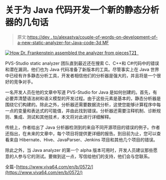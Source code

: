 # 关于为 Java 代码开发一个新的静态分析器的几句话

> 原文:[https://dev . to/alexastva/couple-of-words-on-development-of-a-new-static-analyzer-for-Java-code-3d MF](https://dev.to/alexastva/couple-of-words-about-development-of-a-new-static-analyzer-for-java-code-3dmf)

[![How Dr. Frankenstein assembled the analyzer from pieces](../Images/cc18308b850d64f2c10426015c35c190.png)T2】](https://res.cloudinary.com/practicaldev/image/fetch/s--1f7juRQM--/c_limit%2Cf_auto%2Cfl_progressive%2Cq_auto%2Cw_880/https://www.viva64.com/media/images/content/b/0572_Java_analyzer/image4.png)

PVS-Studio static analyzer 团队直到最近还在搜索 C、C++和 C#代码中的错误和潜在漏洞，他们也为 Java 代码准备了新版本的工具。尽管事实上在 Java 世界中已经有许多静态分析工具，开发者相信他们的分析器是强大的，并且将是一个很好的竞争对手。

一名开发人员在他的文章中写道 PVS-Studio for Java 是如何创建的。首先，有必要弄清楚语法树和语义模型的开发过程。由于这些元素是基本的，静态分析器是围绕它们构建的。除此之外，分析器还需要数据流分析，这使您能够计算程序中每一点的变量和表达式的可能值，并由此找到错误。分析器还需要注释机制、诊断规则、集成、测试和其他技术，本文将对此进行详细解释。

传统上，作者给出了 Java 分析器检测到的来自不同开源项目的错误的例子。作者还指出，在未来的文章中，每个项目将提供更详细的报告。到目前为止，您可以查看来自 Hibernate、Hive、JavaParser、Jenkins 项目和其他几个项目的错误。

除此之外，当 Java analyzer 的第一个 alpha 版本可用时，开发人员建议那些愿意的人参与它的测试。要做到这一点，写信给他们的支持，他们会与您联系。

全篇-[https://www.viva64.com/en/b/0572/](https://www.viva64.com/en/b/0572/)